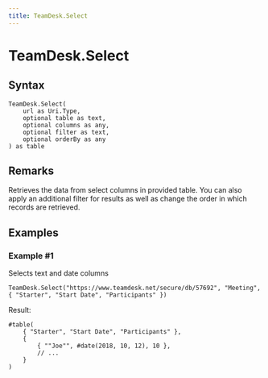 ```yaml
---
title: TeamDesk.Select
---
```


# TeamDesk.Select



## Syntax

```powerquery
TeamDesk.Select(
    url as Uri.Type,
    optional table as text,
    optional columns as any,
    optional filter as text,
    optional orderBy as any
) as table
```


## Remarks

Retrieves the data from select columns in provided table. You can also apply an additional filter for results as well as change the order in which records are retrieved.


## Examples

### Example #1 
Selects text and date columns
```powerquery
TeamDesk.Select("https://www.teamdesk.net/secure/db/57692", "Meeting", { "Starter", "Start Date", "Participants" })
```

Result: 
```powerquery
#table(
	{ "Starter", "Start Date", "Participants" },
	{
		{ ""Joe"", #date(2018, 10, 12), 10 },
		// ...
	}
)
```



